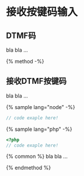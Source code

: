 # 接收按键码输入

## DTMF码
bla bla ...

{% method -%}
## 接收DTMF按键码
bla bla ...

{% sample lang="node" -%}
```js
// code exaple here!
```

{% sample lang="php" -%}
```php
<?php
// code exaple here!
```

{% common %}
bla bla ...

{% endmethod %}

